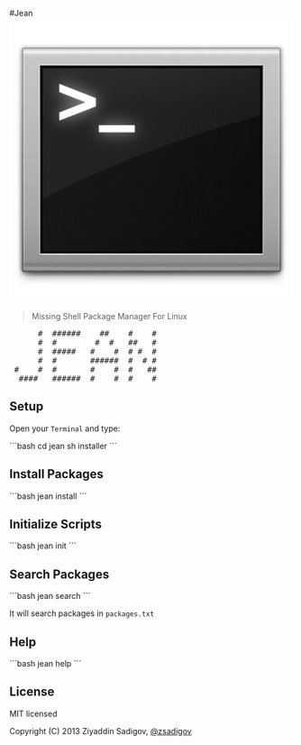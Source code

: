 #Jean
![Terminal](terminal.png)
>Missing Shell Package Manager For Linux

<pre>
      #  ######    ##    #    #
      #  #        #  #   ##   #
      #  #####   #    #  # #  #
      #  #       ######  #  # #
 #    #  #       #    #  #   ##
  ####   ######  #    #  #    #
</pre>

## Setup

<p>Open your <code>Terminal</code> and type:</p>
```bash
cd jean
sh installer
```

## Install Packages

<p></p>
```bash
jean install <package-name>
```

## Initialize Scripts

<p></p>
```bash
jean init <script-name>
```

## Search Packages

<p></p>
```bash
jean search
```

It will search packages in <code>packages.txt</code>

## Help

<p></p>
```bash
jean help
```


## License

MIT licensed

Copyright (C) 2013 Ziyaddin Sadigov, [@zsadigov](http://twitter.com/zsadigov)